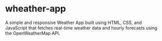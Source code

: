 # wheather-app
A simple and responsive Weather App built using HTML, CSS, and JavaScript that fetches real-time weather data and hourly forecasts using the OpenWeatherMap API.  
